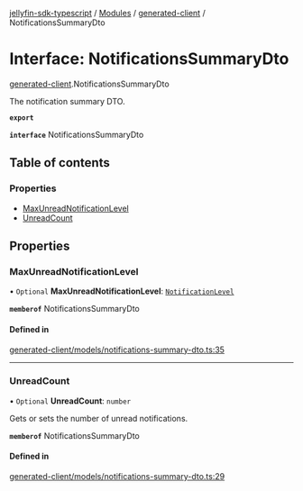 [jellyfin-sdk-typescript](../README.md) / [Modules](../modules.md) / [generated-client](../modules/generated_client.md) / NotificationsSummaryDto

# Interface: NotificationsSummaryDto

[generated-client](../modules/generated_client.md).NotificationsSummaryDto

The notification summary DTO.

**`export`**

**`interface`** NotificationsSummaryDto

## Table of contents

### Properties

- [MaxUnreadNotificationLevel](generated_client.NotificationsSummaryDto.md#maxunreadnotificationlevel)
- [UnreadCount](generated_client.NotificationsSummaryDto.md#unreadcount)

## Properties

### MaxUnreadNotificationLevel

• `Optional` **MaxUnreadNotificationLevel**: [`NotificationLevel`](../enums/generated_client.NotificationLevel.md)

**`memberof`** NotificationsSummaryDto

#### Defined in

[generated-client/models/notifications-summary-dto.ts:35](https://github.com/thornbill/jellyfin-sdk-typescript/blob/644c849/src/generated-client/models/notifications-summary-dto.ts#L35)

___

### UnreadCount

• `Optional` **UnreadCount**: `number`

Gets or sets the number of unread notifications.

**`memberof`** NotificationsSummaryDto

#### Defined in

[generated-client/models/notifications-summary-dto.ts:29](https://github.com/thornbill/jellyfin-sdk-typescript/blob/644c849/src/generated-client/models/notifications-summary-dto.ts#L29)
